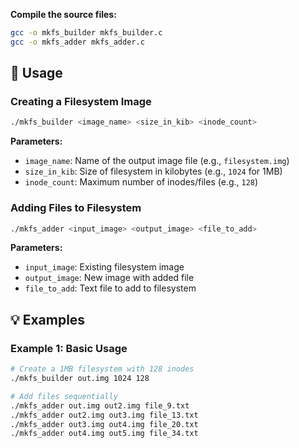 **Compile the source files:**
   ```bash
   gcc -o mkfs_builder mkfs_builder.c
   gcc -o mkfs_adder mkfs_adder.c
   ```

## 📖 Usage

### Creating a Filesystem Image

```bash
./mkfs_builder <image_name> <size_in_kib> <inode_count>
```

**Parameters:**
- `image_name`: Name of the output image file (e.g., `filesystem.img`)
- `size_in_kib`: Size of filesystem in kilobytes (e.g., `1024` for 1MB)
- `inode_count`: Maximum number of inodes/files (e.g., `128`)

### Adding Files to Filesystem

```bash
./mkfs_adder <input_image> <output_image> <file_to_add>
```

**Parameters:**
- `input_image`: Existing filesystem image
- `output_image`: New image with added file
- `file_to_add`: Text file to add to filesystem


## 💡 Examples

### Example 1: Basic Usage

```bash
# Create a 1MB filesystem with 128 inodes
./mkfs_builder out.img 1024 128

# Add files sequentially
./mkfs_adder out.img out2.img file_9.txt
./mkfs_adder out2.img out3.img file_13.txt
./mkfs_adder out3.img out4.img file_20.txt
./mkfs_adder out4.img out5.img file_34.txt
```